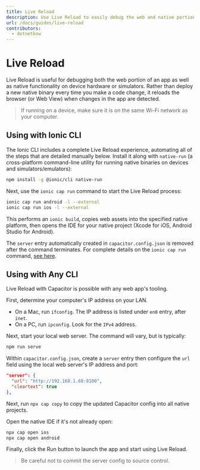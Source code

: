 ```yaml
---
title: Live Reload
description: Use Live Reload to easily debug the web and native portions of an app on a device or simulator.
url: /docs/guides/live-reload
contributors:
  - dotnetkow
---
```


# Live Reload

Live Reload is useful for debugging both the web portion of an app as well as native functionality on device hardware or simulators. Rather than deploy a new native binary every time you make a code change, it reloads the browser (or Web View) when changes in the app are detected.

> If running on a device, make sure it is on the same Wi-Fi network as your computer.

## Using with Ionic CLI

The Ionic CLI includes a complete Live Reload experience, automating all of the steps that are detailed manually below. Install it along with `native-run` (a cross-platform command-line utility for running native binaries on devices and simulators/emulators): 

```bash
npm install -g @ionic/cli native-run
```

Next, use the `ionic cap run` command to start the Live Reload process:

```bash
ionic cap run android -l --external
ionic cap run ios -l --external
```

This performs an `ionic build`, copies web assets into the specified native platform, then opens the IDE for your native project (Xcode for iOS, Android Studio for Android).

The `server` entry automatically created in `capacitor.config.json` is removed after the command terminates. For complete details on the `ionic cap run` command, [see here](https://ionicframework.com/docs/cli/commands/capacitor-run).


## Using with Any CLI

Live Reload with Capacitor is possible with any web app's tooling.

First, determine your computer's IP address on your LAN.

- On a Mac, run `ifconfig`. The IP address is listed under `en0` entry, after `inet`.
- On a PC, run `ipconfig`. Look for the `IPv4` address.

Next, start your local web server. The command will vary, but is typically:

```bash
npm run serve
```

Within `capacitor.config.json`, create a `server` entry then configure the `url` field using the local web server's IP address and port:

```json
"server": {
  "url": "http://192.168.1.68:8100",
  "cleartext": true
},
```

Next, run `npx cap copy` to copy the updated Capacitor config into all native projects.

Open the native IDE if it's not already open:

```bash
npx cap open ios
npx cap open android
```

Finally, click the Run button to launch the app and start using Live Reload.

> Be careful not to commit the server config to source control.
